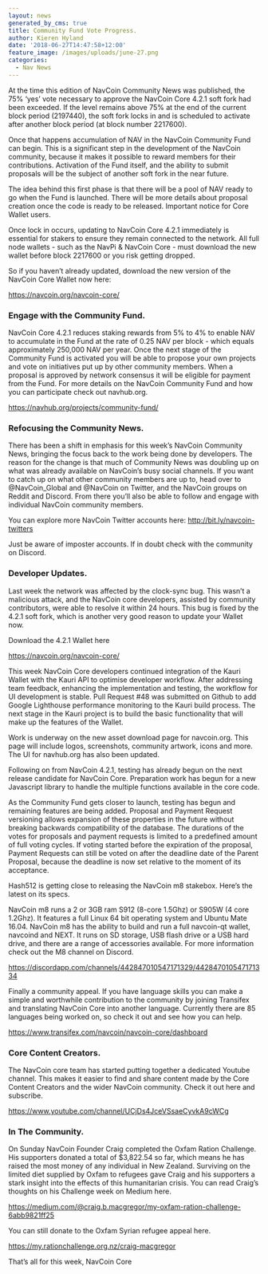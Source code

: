 ```yaml
---
layout: news
generated_by_cms: true
title: Community Fund Vote Progress.
author: Kieren Hyland
date: '2018-06-27T14:47:58+12:00'
feature_image: /images/uploads/june-27.png
categories:
  - Nav News
---
```

At the time this edition of NavCoin Community News was published, the 75% ‘yes’ vote necessary to approve the NavCoin Core 4.2.1 soft fork had been exceeded. If the level remains above 75% at the end of the current block period (2197440), the soft fork locks in and is scheduled to activate after another block period (at block number 2217600).

Once that happens accumulation of NAV in the NavCoin Community Fund can begin. This is a significant step in the development of the NavCoin community, because it makes it possible to reward members for their contributions. Activation of the Fund itself, and the ability to submit proposals will be the subject of another soft fork in the near future.

The idea behind this first phase is that there will be a pool of NAV ready to go when the Fund is launched. There will be more details about proposal creation once the code is ready to be released.
Important notice for Core Wallet users.

Once lock in occurs, updating to NavCoin Core 4.2.1 immediately is essential for stakers to ensure they remain connected to the network. All full node wallets - such as the NavPi & NavCoin Core - must download the new wallet before block 2217600 or you risk getting dropped.
 
So if you haven’t already updated, download the new version of the NavCoin Core Wallet now here:
 
<https://navcoin.org/navcoin-core/>
 
### Engage with the Community Fund.
 
NavCoin Core 4.2.1 reduces staking rewards from 5% to 4% to enable NAV to accumulate in the Fund at the rate of 0.25 NAV per block - which equals approximately 250,000 NAV per year. Once the next stage of the Community Fund is activated you will be able to propose your own projects and vote on initiatives put up by other community members. When a proposal is approved by network consensus it will be eligible for payment from the Fund. For more details on the NavCoin Community Fund and how you can participate check out navhub.org.
 
<https://navhub.org/projects/community-fund/>
 
### Refocusing the Community News.

There has been a shift in emphasis for this week’s NavCoin Community News, bringing the focus back to the work being done by developers. The reason for the change is that much of Community News was doubling up on what was already available on NavCoin’s busy social channels. If you want to catch up on what other community members are up to, head over to @NavCoin_Global and @NavCoin on Twitter, and the NavCoin groups on Reddit and Discord. From there you’ll also be able to follow and engage with individual NavCoin community members. 

You can explore more NavCoin Twitter accounts here: <http://bit.ly/navcoin-twitters>

Just be aware of imposter accounts. If in doubt check with the community on Discord.

### Developer Updates. 

Last week the network was affected by the clock-sync bug. This wasn’t a malicious attack, and the NavCoin core developers, assisted by community contributors, were able to resolve it within 24 hours. This bug is fixed by the 4.2.1 soft fork, which is another very good reason to update your Wallet now.
 
Download the 4.2.1 Wallet here
 
<https://navcoin.org/navcoin-core/>

This week NavCoin Core developers continued integration of the Kauri Wallet with the Kauri API to optimise developer workflow. After addressing team feedback, enhancing the implementation and testing, the workflow for UI development is stable. Pull Request #48 was submitted on Github to add Google Lighthouse performance monitoring to the Kauri build process. The next stage in the Kauri project is to build the basic functionality that will make up the features of the Wallet.
 
Work is underway on the new asset download page for navcoin.org. This page will include logos, screenshots, community artwork, icons and more. The UI for navhub.org has also been updated.

Following on from NavCoin 4.2.1, testing has already begun on the next release candidate for NavCoin Core. Preparation work has begun for a new Javascript library to handle the multiple functions available in the core code.
 
As the Community Fund gets closer to launch, testing has begun and remaining features are being added. Proposal and Payment Request versioning allows expansion of these properties in the future without breaking backwards compatibility of the database. The durations of the votes for proposals and payment requests is limited to a predefined amount of full voting cycles. If voting started before the expiration of the proposal, Payment Requests can still be voted on after the deadline date of the Parent Proposal, because the deadline is now set relative to the moment of its acceptance.

Hash512 is getting close to releasing the NavCoin m8 stakebox. Here’s the latest on its specs. 

NavCoin m8 runs a 2 or 3GB ram S912 (8-core 1.5Ghz) or S905W (4 core 1.2Ghz).  It features a full Linux 64 bit operating system and Ubuntu Mate 16.04. NavCoin m8 has the ability to build and run a full navcoin-qt wallet, navcoind and NEXT.  It runs on SD storage, USB flash drive or a USB hard drive, and there are a range of accessories available. For more information check out the M8 channel on Discord.

<https://discordapp.com/channels/442847010547171329/442847010547171334>

Finally a community appeal. If you have language skills you can make a simple and worthwhile contribution to the community by joining Transifex and translating NavCoin Core into another language. Currently there are 85 languages being worked on, so check it out and see how you can help. 
 
<https://www.transifex.com/navcoin/navcoin-core/dashboard>

### Core Content Creators.

The NavCoin core team has started putting together a dedicated Youtube channel. This makes it easier to find and share content made by the Core Content Creators and the wider NavCoin community. Check it out here and subscribe.

<https://www.youtube.com/channel/UCjDs4JceVSsaeCyvkA9cWCg>

### In The Community.

On Sunday NavCoin Founder Craig completed the Oxfam Ration Challenge. His supporters donated a total of $3,822.54 so far, which means he has raised the most money of any individual in New Zealand. Surviving on the limited diet supplied by Oxfam to refugees gave Craig and his supporters a stark insight into the effects of this humanitarian crisis. You can read Craig’s thoughts on his Challenge week on Medium here.

<https://medium.com/@craig.b.macgregor/my-oxfam-ration-challenge-6abb9821ff25>

You can still donate to the Oxfam Syrian refugee appeal here.

<https://my.rationchallenge.org.nz/craig-macgregor>

That’s all for this week,
NavCoin Core
